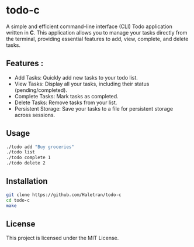 # todo-c

A simple and efficient command-line interface (CLI) Todo application written in **C**. This application allows you to manage your tasks directly from the terminal, providing essential features to add, view, complete, and delete tasks.

## Features :

- Add Tasks: Quickly add new tasks to your todo list.
- View Tasks: Display all your tasks, including their status (pending/completed).
- Complete Tasks: Mark tasks as completed.
- Delete Tasks: Remove tasks from your list.
- Persistent Storage: Save your tasks to a file for persistent storage across sessions.

## Usage

```bash
./todo add "Buy groceries"
./todo list
./todo complete 1
./todo delete 2
```

## Installation

```bash
git clone https://github.com/Haletran/todo-c 
cd todo-c
make
```

## License

This project is licensed under the MIT License.
